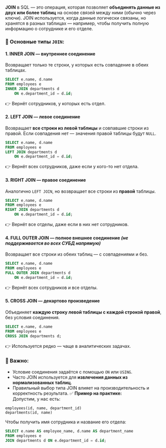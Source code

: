 **JOIN** в SQL — это операция, которая позволяет **объединять данные из двух или более таблиц** на основе связей между ними (обычно через ключи).
JOIN используется, когда данные логически связаны, но хранятся в разных таблицах — например, чтобы получить полную информацию о сотруднике и его отделе.
### 📌 Основные типы `JOIN`:
#### 1. **INNER JOIN** — внутреннее соединение
Возвращает только те строки, у которых есть совпадение в обеих таблицах.
```sql
SELECT e.name, d.name
FROM employees e
INNER JOIN departments d
    ON e.department_id = d.id;
```
👉 Вернёт сотрудников, у которых есть отдел.
#### 2. **LEFT JOIN** — левое соединение
Возвращает **все строки из левой таблицы** и совпавшие строки из правой. Если совпадения нет — значения правой таблицы будут `NULL`.
```sql
SELECT e.name, d.name
FROM employees e
LEFT JOIN departments d
    ON e.department_id = d.id;
```
👉 Вернёт всех сотрудников, даже если у кого-то нет отдела.
#### 3. **RIGHT JOIN** — правое соединение
Аналогично `LEFT JOIN`, но возвращает все строки из **правой** таблицы.
```sql
SELECT e.name, d.name
FROM employees e
RIGHT JOIN departments d
    ON e.department_id = d.id;
```
👉 Вернёт все отделы, даже если в них нет сотрудников.
#### 4. **FULL OUTER JOIN** — полное внешнее соединение _(не поддерживается во всех СУБД напрямую)_
Возвращает все строки из обеих таблиц — с совпадениями и без.
```sql
SELECT e.name, d.name
FROM employees e
FULL OUTER JOIN departments d
    ON e.department_id = d.id;
```
👉 Вернёт всех сотрудников и все отделы.
#### 5. **CROSS JOIN** — декартово произведение
Объединяет **каждую строку левой таблицы с каждой строкой правой**, без условия соединения.
```sql
SELECT e.name, d.name
FROM employees e
CROSS JOIN departments d;
```
👉 Используется редко — чаще в аналитических задачах.
### 📎 Важно:
- Условие соединения задаётся с помощью `ON` или `USING`.
- Часто JOIN используется для **извлечения данных из нормализованных таблиц**.
- Правильный выбор типа JOIN влияет на производительность и корректность результата.
✅ **Пример на практике:**  
Допустим, у нас есть:
```
employees(id, name, department_id)
departments(id, name)
```
Чтобы получить имя сотрудника и название его отдела:
```sql
SELECT e.name AS employee_name, d.name AS department_name
FROM employees e
JOIN departments d ON e.department_id = d.id;
```